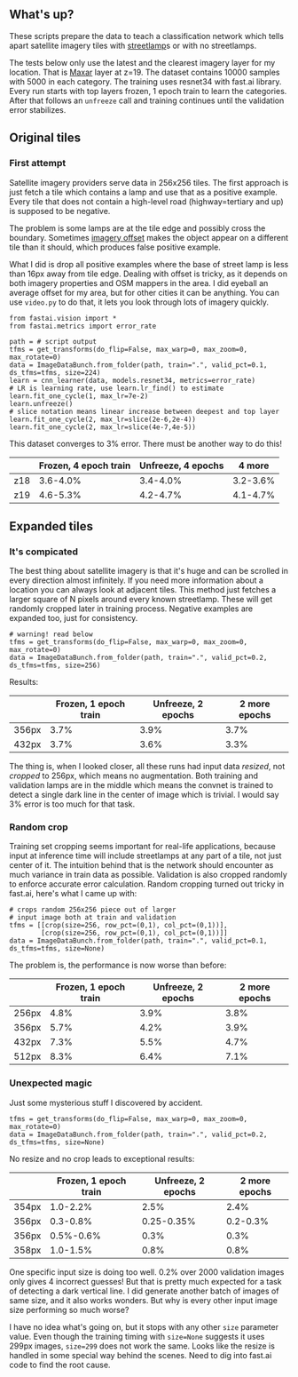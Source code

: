 ## What's up?

These scripts prepare the data to teach a classification network which tells apart satellite imagery tiles with [streetlamp](https://wiki.openstreetmap.org/wiki/Tag:highway%3Dstreet_lamp)s or with no streetlamps. 

The tests below only use the latest and the clearest imagery layer for my location. That is [Maxar](https://github.com/osmlab/editor-layer-index/pull/655) layer at z=19. The dataset contains 10000 samples with 5000 in each category. The training uses resnet34 with fast.ai library. Every run starts with top layers frozen, 1 epoch train to learn the categories. After that follows an `unfreeze` call and training continues until the validation error stabilizes.

## Original tiles

### First attempt

Satellite imagery providers serve data in 256x256 tiles. The first approach is just fetch a tile which contains a lamp and use that as a positive example. Every tile that does not contain a high-level road (highway=tertiary and up) is supposed to be negative.

The problem is some lamps are at the tile edge and possibly cross the boundary. Sometimes [imagery offset](https://wiki.openstreetmap.org/wiki/Using_Imagery#Frequent_mistakes) makes the object appear on a different tile than it should, which produces false positive example.

What I did is drop all positive examples where the base of street lamp is less than 16px away from tile edge. Dealing with offset is tricky, as it depends on both imagery properties and OSM mappers in the area. I did eyeball an average offset for my area, but for other cities it can be anything. You can use `video.py` to do that, it lets you look through lots of imagery quickly.

```
from fastai.vision import *
from fastai.metrics import error_rate

path = # script output
tfms = get_transforms(do_flip=False, max_warp=0, max_zoom=0, max_rotate=0)
data = ImageDataBunch.from_folder(path, train=".", valid_pct=0.1, ds_tfms=tfms, size=224)
learn = cnn_learner(data, models.resnet34, metrics=error_rate)
# LR is learning rate, use learn.lr_find() to estimate
learn.fit_one_cycle(1, max_lr=7e-2)
learn.unfreeze()
# slice notation means linear increase between deepest and top layer
learn.fit_one_cycle(2, max_lr=slice(2e-6,2e-4))
learn.fit_one_cycle(2, max_lr=slice(4e-7,4e-5))
```

This dataset converges to 3% error. There must be another way to do this!

|      | Frozen, 4 epoch train | Unfreeze, 4 epochs | 4 more   |
| ---- | --------------------- | ------------------ | -------- |
| z18  | 3.6-4.0%              | 3.4-4.0%           | 3.2-3.6% |
| z19  | 4.6-5.3%              | 4.2-4.7%           | 4.1-4.7% |

## Expanded tiles

### It's compicated

The best thing about satellite imagery is that it's huge and can be scrolled in every direction almost infinitely. If you need more information about a location you can always look at adjacent tiles. This method just fetches a larger square of N pixels around every known streetlamp. These will get randomly cropped later in training process. Negative examples are expanded too, just for consistency.

```
# warning! read below
tfms = get_transforms(do_flip=False, max_warp=0, max_zoom=0, max_rotate=0)
data = ImageDataBunch.from_folder(path, train=".", valid_pct=0.2, ds_tfms=tfms, size=256)
```

Results:

|       | Frozen, 1 epoch train | Unfreeze, 2 epochs | 2 more epochs |
| ----- | --------------------- | ------------------ | ------------- |
| 356px | 3.7%                  | 3.9%               | 3.7%          |
| 432px | 3.7%                  | 3.6%               | 3.3%          |

The thing is, when I looked closer, all these runs had input data _resized_, not _cropped_ to 256px, which means no augmentation. Both training and validation lamps are in the middle which means the convnet is trained to detect a single dark line in the center of image which is trivial. I would say 3% error is too much for that task.

### Random crop

Training set cropping seems important for real-life applications, because input at inference time will include streetlamps at any part of a tile, not just center of it. The intuition behind that is the network should encounter as much variance in train data as possible. Validation is also cropped randomly to enforce accurate error calculation. Random cropping turned out tricky in fast.ai, here's what I came up with:

```
# crops random 256x256 piece out of larger 
# input image both at train and validation
tfms = [[crop(size=256, row_pct=(0,1), col_pct=(0,1))],
        [crop(size=256, row_pct=(0,1), col_pct=(0,1))]]
data = ImageDataBunch.from_folder(path, train=".", valid_pct=0.1, ds_tfms=tfms, size=None)
```

The problem is, the performance is now worse than before:

|       | Frozen, 1 epoch train | Unfreeze, 2 epochs | 2 more epochs |
| ----- | --------------------- | ------------------ | ------------- |
| 256px | 4.8%                  | 3.9%               | 3.8%          |
| 356px | 5.7%                  | 4.2%               | 3.9%          |
| 432px | 7.3%                  | 5.5%               | 4.7%          |
| 512px | 8.3%                  | 6.4%               | 7.1%          |

### Unexpected magic

Just some mysterious stuff I discovered by accident.

```
tfms = get_transforms(do_flip=False, max_warp=0, max_zoom=0, max_rotate=0)
data = ImageDataBunch.from_folder(path, train=".", valid_pct=0.2, ds_tfms=tfms, size=None)
```

No resize and no crop leads to exceptional results:

|       | Frozen, 1 epoch train | Unfreeze, 2 epochs | 2 more epochs |
| ----- | --------------------- | ------------------ | ------------- |
| 354px | 1.0-2.2%              | 2.5%               | 2.4%          |
| 356px | 0.3-0.8%              | 0.25-0.35%         | 0.2-0.3%      |
| 356px | 0.5%-0.6%             | 0.3%               | 0.3%          |
| 358px | 1.0-1.5%              | 0.8%               | 0.8%          |

One specific input size is doing too well. 0.2% over 2000 validation images only gives 4 incorrect guesses! But that is pretty much expected for a task of detecting a dark vertical line. I did generate another batch of images of same size, and it also works wonders. But why is every other input image size performing so much worse?

I have no idea what's going on, but it stops with any other `size` parameter value. Even though the training timing with `size=None` suggests it uses 299px images, `size=299` does not work the same. Looks like the resize is handled in some special way behind the scenes. Need to dig into fast.ai code to find the root cause.